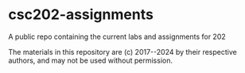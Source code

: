 # csc202-assignments
A public repo containing the current labs and assignments for 202

The materials in this repository are (c) 2017--2024 by their respective authors, and may not be used without permission.
